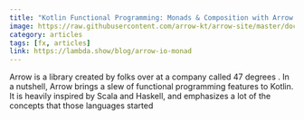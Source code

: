 ```yaml
---
title: "Kotlin Functional Programming: Monads & Composition with Arrow Fx"
image: https://raw.githubusercontent.com/arrow-kt/arrow-site/master/docs/img/fx/arrow-fx-brand-sidebar.svg?sanitize=true
category: articles
tags: [fx, articles]
link: https://lambda.show/blog/arrow-io-monad
---
```

Arrow is a library created by folks over at a company called  47 degrees . In a nutshell, Arrow brings a slew of functional programming features to Kotlin. It is heavily inspired by Scala and Haskell, and emphasizes a lot of the concepts that those languages started
